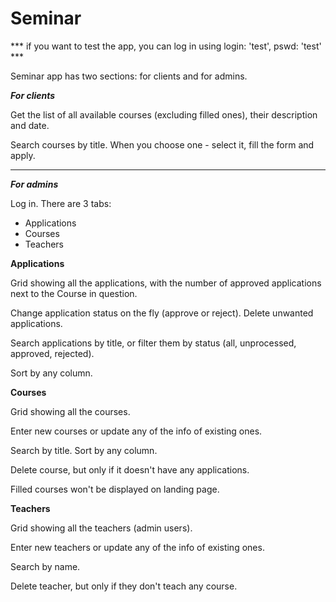 # Seminar
*** if you want to test the app, you can log in using login: 'test', pswd: 'test' ***

Seminar app has two sections: for clients and for admins.

<b><i>For clients</i></b>

Get the list of all available courses (excluding filled ones), their description and date. 

Search courses by title. 
When you choose one - select it, fill the form and apply.
<hr/>
<b><i>For admins</i></b>

Log in.
There are 3 tabs:
  - Applications
  - Courses
  - Teachers
  
<b>Applications</b>

Grid showing all the applications, with the number of approved applications next to the Course in question. 

Change application status on the fly (approve or reject). Delete unwanted applications.

Search applications by title, or filter them by status (all, unprocessed, approved, rejected).

Sort by any column.

<b>Courses</b>
  
Grid showing all the courses.

Enter new courses or update any of the info of existing ones.

Search by title. Sort by any column.

Delete course, but only if it doesn't have any applications.

Filled courses won't be displayed on landing page.

<b>Teachers</b>
  
Grid showing all the teachers (admin users).

Enter new teachers or update any of the info of existing ones.

Search by name.

Delete teacher, but only if they don't teach any course.

